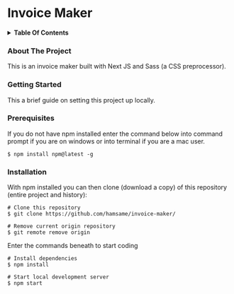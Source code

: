 # Invoice Maker
<details><summary><b>Table Of Contents</b></summary>
<ol>
<li><a href="#about-the-project"> About The Project</a></li>
<li><a href="#getting-started"> Getting Started </a>
  <ul>
    <li><a href="#prerequisites"> Prerequisites</a></li>
     <li><a href="#installation"> Installation</a></li>
</ul>
</li>
</ol>
</details>

### About The Project
This is an invoice maker built with Next JS and Sass (a CSS preprocessor).

### Getting Started
This a brief guide on setting this project up locally.
<br>
### Prerequisites
If you do not have npm installed enter the command below into command prompt if you are on windows or into terminal if you are a mac user.
```
$ npm install npm@latest -g
```

### Installation
With npm installed you can then clone (download a copy) of this repository (entire project and history):

```
# Clone this repository
$ git clone https://github.com/hamsame/invoice-maker/

# Remove current origin repository
$ git remote remove origin
```


Enter the commands beneath to start coding
```
# Install dependencies
$ npm install

# Start local development server
$ npm start
```
